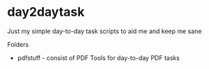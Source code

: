 # day2daytask
Just my simple day-to-day task scripts to aid me and keep me sane

Folders
* pdfstuff - consist of PDF Tools for day-to-day PDF tasks
